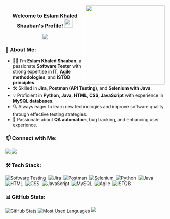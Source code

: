 <img width="250" align="right" src="https://c.tenor.com/_DOBjnGspYAAAAAM/code-coding.gif">

<h3 align="center">
  Welcome to Eslam Khaled Shaaban's Profile! 
  <img src="https://media.giphy.com/media/hvRJCLFzcasrR4ia7z/giphy.gif" width="28">
</h3>

<!-- Typing SVG -->
<p align="center">
  <a href="https://github.com/DenverCoder1/readme-typing-svg">
    <img src="https://readme-typing-svg.herokuapp.com/?lines=Software%20Tester%20|%20QA%20Engineer;Experienced%20in%20Automation%20%26%20Manual%20Testing;Always%20learning%20new%20technologies&font=Fira%20Code&center=true&width=500&height=45&color=f75c7e&vCenter=true&size=22">
  </a>
</p> 

### 🚀 About Me:
- 👨‍💻 I’m **Eslam Khaled Shaaban**, a passionate **Software Tester** with strong expertise in **IT**, **Agile methodologies**, and **ISTQB principles**.
- 🛠 Skilled in **Jira**, **Postman (API Testing)**, and **Selenium with Java**.
- 💡 Proficient in **Python, Java, HTML, CSS, JavaScript** with experience in **MySQL databases**.
- 🔍 Always eager to learn new technologies and improve software quality through effective testing strategies.
- 🎯 Passionate about **QA automation**, bug tracking, and enhancing user experience.

### 📫 Connect with Me:
<a href="https://www.linkedin.com/in/eslam-k-shaaban-654536285/" target="_blank">
  <img src="https://img.shields.io/badge/-LinkedIn-0077B5?style=for-the-badge&logo=linkedin&logoColor=white">
</a>
<a href="https://www.facebook.com/eslam.khaled.545402" target="_blank">
  <img src="https://img.shields.io/badge/-Facebook-1877F2?style=for-the-badge&logo=facebook&logoColor=white">
</a>

### 🛠 Tech Stack:
![Software Testing](https://img.shields.io/badge/-Software%20Testing-05122A?style=flat&logo=selenium)&nbsp;
![Jira](https://img.shields.io/badge/-Jira-05122A?style=flat&logo=jira&logoColor=blue)&nbsp;
![Postman](https://img.shields.io/badge/-Postman-05122A?style=flat&logo=postman)&nbsp;
![Selenium](https://img.shields.io/badge/-Selenium-05122A?style=flat&logo=selenium&logoColor=green)&nbsp;
![Python](https://img.shields.io/badge/-Python-05122A?style=flat&logo=python)&nbsp;
![Java](https://img.shields.io/badge/-Java-05122A?style=flat&logo=java)&nbsp;
![HTML](https://img.shields.io/badge/-HTML-05122A?style=flat&logo=html5)&nbsp;
![CSS](https://img.shields.io/badge/-CSS-05122A?style=flat&logo=css3&logoColor=blue)&nbsp;
![JavaScript](https://img.shields.io/badge/-JavaScript-05122A?style=flat&logo=javascript)&nbsp;
![MySQL](https://img.shields.io/badge/-MySQL-05122A?style=flat&logo=mysql&logoColor=white)&nbsp;
![Agile](https://img.shields.io/badge/-Agile-05122A?style=flat&logo=scrumalliance)&nbsp;
![ISTQB](https://img.shields.io/badge/-ISTQB-05122A?style=flat&logo=testing-library)&nbsp;

### 📊 GitHub Stats:
<img align="center" src="https://github-readme-stats.vercel.app/api?username=eslam2200214&show_icons=true&theme=radical" alt="GitHub Stats" />

<img align="center" src="https://github-readme-stats.vercel.app/api/top-langs/?username=eslam2200214&layout=compact&theme=radical" alt="Most Used Languages" />

<a href="https://komarev.com/ghpvc/?username=eslam2200214&style=for-the-badge">
    <img src="https://komarev.com/ghpvc/?username=eslam2200214&style=for-the-badge">
</a>

